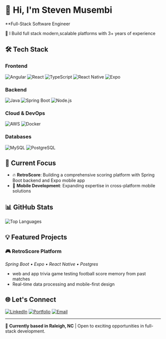 # 👋 Hi, I'm Steven Musembi

**Full-Stack Software Engineer 

🚀 I Build full stack modern,scalable platforms with 3+ years of experience

## 🛠️ Tech Stack

### Frontend
![Angular](https://img.shields.io/badge/Angular-DD0031?style=for-the-badge&logo=angular&logoColor=white)
![React](https://img.shields.io/badge/React-20232A?style=for-the-badge&logo=react&logoColor=61DAFB)
![TypeScript](https://img.shields.io/badge/TypeScript-007ACC?style=for-the-badge&logo=typescript&logoColor=white)
![React Native](https://img.shields.io/badge/React_Native-20232A?style=for-the-badge&logo=react&logoColor=61DAFB)
![Expo](https://img.shields.io/badge/Expo-000020?style=for-the-badge&logo=expo&logoColor=white)


### Backend
![Java](https://img.shields.io/badge/Java-ED8B00?style=for-the-badge&logo=openjdk&logoColor=white)
![Spring Boot](https://img.shields.io/badge/Spring_Boot-6DB33F?style=for-the-badge&logo=spring-boot&logoColor=white)
![Node.js](https://img.shields.io/badge/Node.js-43853D?style=for-the-badge&logo=node.js&logoColor=white)

### Cloud & DevOps
![AWS](https://img.shields.io/badge/AWS-232F3E?style=for-the-badge&logo=amazon-aws&logoColor=white)
![Docker](https://img.shields.io/badge/Docker-2496ED?style=for-the-badge&logo=docker&logoColor=white)

### Databases
![MySQL](https://img.shields.io/badge/MySQL-00000F?style=for-the-badge&logo=mysql&logoColor=white)
![PostgreSQL](https://img.shields.io/badge/PostgreSQL-316192?style=for-the-badge&logo=postgresql&logoColor=white)

## 🎯 Current Focus

- 🔥 **RetroScore**: Building a comprehensive scoring platform with Spring Boot backend and Expo mobile app
- 📱 **Mobile Development**: Expanding expertise in cross-platform mobile solutions

## 📊 GitHub Stats
<!---
![Steven's GitHub stats](https://github-readme-stats.vercel.app/api?username=stevomusembi&show_icons=true&theme=dark&hide_border=true)
--->
![Top Languages](https://github-readme-stats.vercel.app/api/top-langs/?username=stevomusembi&layout=compact&theme=dark&hide_border=true)

<!---
## 🏆 Professional Highlights

- 🎯 **Zero-downtime migrations** serving 10,000+ active users
- 📈 **30% boost** in platform conversions through UX enhancements
- ⚡ **99.5% deployment success rate** through automated CI/CD
- 🏅 **AWS Certified Cloud Practitioner**
- 📚 **Team trainer** for modern architecture patterns
--->
## 💡 Featured Projects

### 🎮 RetroScore Platform
*Spring Boot • Expo • React Native • Postgres*
- web and app trivia game testing football score memory from past matches
- Real-time data processing and mobile-first design

## 🌐 Let's Connect

[![LinkedIn](https://img.shields.io/badge/LinkedIn-0077B5?style=for-the-badge&logo=linkedin&logoColor=white)](https://linkedin.com/in/stevenmusembi)
[![Portfolio](https://img.shields.io/badge/Portfolio-FF5722?style=for-the-badge&logo=todoist&logoColor=white)](https://stevenmusembi.com)
[![Email](https://img.shields.io/badge/Email-D14836?style=for-the-badge&logo=gmail&logoColor=white)](mailto:musembisteven@gmail.com)

---

💼 **Currently based in Raleigh, NC** | Open to exciting opportunities in full-stack development.

<!---
stevomusembi/stevomusembi is a ✨ special ✨ repository because its `README.md` (this file) appears on your GitHub profile.
You can click the Preview link to take a look at your changes.
--->

